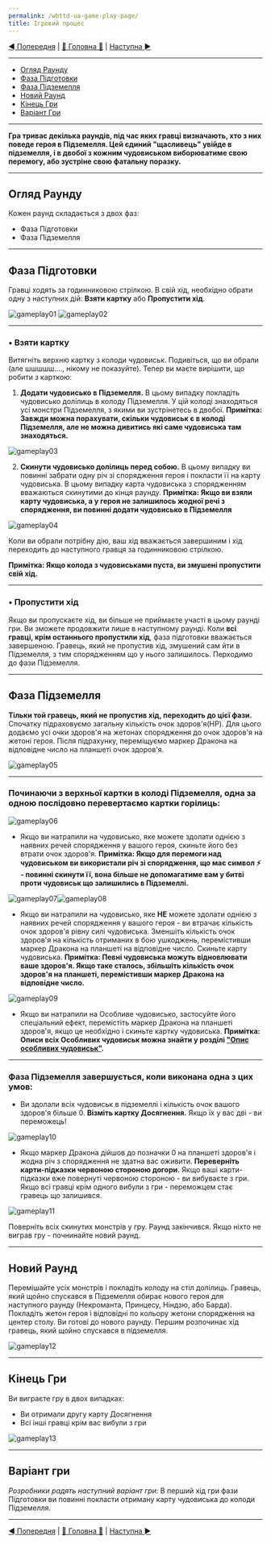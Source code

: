 ```yaml
---
permalink: /wbttd-ua-game-play-page/
title: Ігровий процес
---
```


[◄ Попередня](GameSetupPage.md) | [🚪 Головна 🚪](IndexPage.md) | [Наступна ►](ClarificationsOfEquipmentTilesPage.md)

***

* [Огляд Раунду](#огляд-раунду)
* [Фаза Підготовки](#фаза-підготовки)
* [Фаза Підземелля](#фаза-підземелля)
* [Новий Раунд](#новий-раунд)
* [Кінець Гри](#кінець-гри)
* [Варіант Гри](#варіант-гри)

***

**Гра триває декілька раундів, під час яких гравці визначають, хто з них поведе героя в Підземелля. Цей єдиний "щасливець" увійде в підземелля, і в двобої з кожним чудовиськом виборюватиме свою перемогу, або зустріне свою фатальну поразку.**

***

## Огляд Раунду

Кожен раунд складається з двох фаз:

* Фаза Підготовки
* Фаза Підземелля

***

## Фаза Підготовки

Гравці ходять за годинниковою стрілкою. В свій хід, необхідно обрати одну з наступних дій: **Взяти картку** або **Пропустити хід**.

![gameplay01] ![gameplay02]

***

### • Взяти картку

Витягніть верхню картку з колоди чудовиськ. Подивіться, що ви обрали (але шшшшш...., нікому не показуйте). Тепер ви маєте вирішити, що робити з карткою:

1. **Додати чудовисько в Підземелля.** В цьому випадку покладіть чудовисько долілиць в колоду Підземелля. У цій колоді знаходяться усі монстри Підземелля, з якими ви зустрінетесь в двобої. **Примітка: Завжди можна порахувати, скільки чудовиськ є в колоді Підземелля, але не можна дивитись які саме чудовиська там знаходяться.**

![gameplay03]

2. **Скинути чудовисько долілиць перед собою.** В цьому випадку ви повинні забрати одну річ зі спорядження героя і покласти її на карту чудовиська. В цьому випадку карта чудовиська з спорядженням вважаються скинутими до кінця раунду. **Примітка: Якщо ви взяли карту чудовиська, а у героя не залишилось жодної речі з спорядження, ви повинні додати чудовисько в Підземелля**

![gameplay04]

Коли ви обрали потрібну дію, ваш хід вважається завершиним і хід переходить до наступного гравця за годинниковою стрілкою.

**Примітка: Якщо колода з чудовиськами пуста, ви змушені пропустити свій хід.**

***

### • Пропустити хід

Якщо ви пропускаєте хід, ви більше не приймаєте участі в цьому раунді гри. Ви зможете продовжити лише в наступному раунді. Коли **всі гравці, крім останнього пропустили хід**, фаза підготовки вважається завершеною. Гравець, який не пропустив хід, змушений сам йти в Підземелля, з тим спорядженням що у нього залишилось. Перходимо до фази Підземелля.

***

## Фаза Підземелля

**Тільки той гравець, який не пропустив хід, переходить до цієї фази.** Спочатку підраховуємо загальну кількість очок здоров'я(HP). Для цього додаємо усі очки здоров'я на жетонах спорядження до очок здоров'я на жетоні героя. Після підрахунку, переміщуємо маркер Дракона на відповідне число на планшеті очок здоров'я.

![gameplay05]

***

### **Починаючи з верхньої картки в колоді Підземелля, одна за одною послідовно перевертаємо картки горілиць:**

![gameplay06]

* Якщо ви натрапили на чудовисько, яке можете здолати однією з наявних речей спорядження у вашого героя, скиньте його без втрати очок здоров'я. **Примітка: Якщо для перемоги над чудовиськом ви використали річ зі спорядження, що має символ ⚡ - повинні скинути її, вона більше не допомагатиме вам у битві проти чудовиськ що залишились в Підземеллі.**

![gameplay07]![gameplay08]

* Якщо ви натрапили на чудовисько, яке **НЕ** можете здолати однією з наявних речей спорядження у вашого героя - ви втрачає кількість очок здоров'я рівну силі чудовиська. Зменшіть кількість очок здоров'я на кількість отриманих в бою ушкоджень, перемістивши маркер Дракона на планшеті на відповідне число. Скиньте карту чудовиська. **Примітка: Певні чудовиська можуть відновлювати ваше здоров'я. Якщо таке сталось, збільшіть кількість очок здоров'я на планшеті, перемістивши маркер Дракона на відповідне число.**

![gameplay09]

* Якщо ви натрапили на Особливе чудовисько, застосуйте його спеціальний ефект, перемістіть маркер Дракона на планшеті здоров'я, якщо це необхідно і скиньте картку чудовиська. **Примітка: Описи всіх Особливих чудовиськ можна знайти у розділі ["Опис особливих чудовиськ"](DescriptionOfSpecialMonsters.md).**

***

### **Фаза Підземелля завершується, коли виконана одна з цих умов:**

* Ви здолали всіх чудовиськ в підземеллі і кількість очок вашого здоров'я більше 0. **Візміть картку Досягнення.** Якщо їх у вас дві - ви переможець!

![gameplay10]

* Якщо маркер Дракона дійшов до позначки 0 на планшеті здоров'я і жодна річ з спорядження не здатна вас оживити. **Переверніть карти-підказки червоною стороною догори.** Якщо ваші карти-підказки вже повернуті червоною стороною - ви вибуваєте з гри. Якщо всі гравці крім одного вибули з гри - переможцем стає гравець що залишився.

![gameplay11]

Поверніть всіх скинутих монстрів у гру. Раунд закінчився. Якщо ніхто не виграв гру - почнинайте новий раунд.

***

## Новий Раунд

Перемішайте усіх монстрів і покладіть колоду на стіл долілиць. Гравець, який щойно спускався в Підземелля обирає нового героя для наступного раунду (Некроманта, Принцесу, Ніндзю, або Барда). Покладіть жетон героя і відповідні по кольору жетони спорядження на центер столу. Ви готові до нового раунду. Першим розпочинає хід гравець, який щойно спускався в підземелля.

![gameplay12]

***

## Кінець Гри

Ви виграєте гру в двох випадках:

* Ви отримали другу карту Досягнення
* Всі інші гравці крім вас вибули з гри

![gameplay13]

***

## Варіант гри

*Розробники радять наступний варіант гри:* В перший хід гри фази Підготовки ви повинні покласти отриману карту чудовиська до колоди Підземелля.

***

[◄ Попередня](GameSetupPage.md) | [🚪 Головна 🚪](IndexPage.md) | [Наступна ►](ClarificationsOfEquipmentTilesPage.md)

<!--Image links ref-->
[gameplay01]: ../../resources/img/gameplay01.jpg
[gameplay02]: ../../resources/img/gameplay02.jpg
[gameplay03]: ../../resources/img/gameplay03.jpg
[gameplay04]: ../../resources/img/gameplay04.jpg
[gameplay05]: ../../resources/img/gameplay05.jpg
[gameplay06]: ../../resources/img/gameplay06.jpg
[gameplay07]: ../../resources/img/gameplay07.jpg
[gameplay08]: ../../resources/img/gameplay08.jpg
[gameplay09]: ../../resources/img/gameplay09.jpg
[gameplay10]: ../../resources/img/gameplay10.jpg
[gameplay11]: ../../resources/img/gameplay11.jpg
[gameplay12]: ../../resources/img/gameplay12.jpg
[gameplay13]: ../../resources/img/gameplay13.jpg